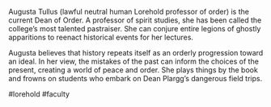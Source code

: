 Augusta Tullus (lawful neutral human Lorehold professor of order) is the current Dean of Order. A professor of spirit studies, she has been called the college’s most talented pastraiser. She can conjure entire legions of ghostly apparitions to reenact historical events for her lectures. 

Augusta believes that history repeats itself as an orderly progression toward an ideal. In her view, the mistakes of the past can inform the choices of the present, creating a world of peace and order. She plays things by the book and frowns on students who embark on Dean Plargg’s dangerous field trips. 

#lorehold
#faculty